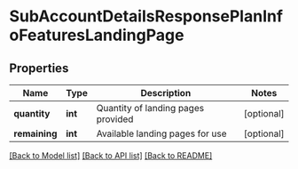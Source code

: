 # SubAccountDetailsResponsePlanInfoFeaturesLandingPage

## Properties
Name | Type | Description | Notes
------------ | ------------- | ------------- | -------------
**quantity** | **int** | Quantity of landing pages provided | [optional] 
**remaining** | **int** | Available landing pages for use | [optional] 

[[Back to Model list]](../../README.md#documentation-for-models) [[Back to API list]](../../README.md#documentation-for-api-endpoints) [[Back to README]](../../README.md)


